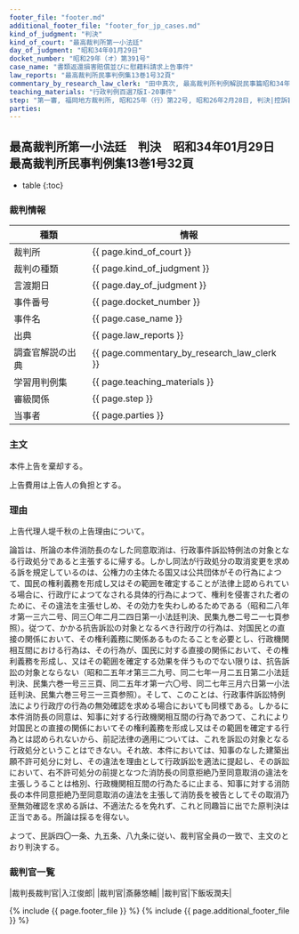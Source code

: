```yaml
---
footer_file: "footer.md"
additional_footer_file: "footer_for_jp_cases.md"
kind_of_judgment: "判決"
kind_of_court: "最高裁判所第一小法廷"
day_of_judgment: "昭和34年01月29日"
docket_number: "昭和29年（オ）第391号"
case_name: "書類返還損害賠償並びに慰藉料請求上告事件"
law_reports: "最高裁判所民事判例集13巻1号32頁"
commentary_by_research_law_clerk: "田中真次, 最高裁判所判例解説民事篇昭和34年度8頁"
teaching_materials: "行政判例百選7版I-20事件"
step: "第一審, 福岡地方裁判所, 昭和25年（行）第22号, 昭和26年2月28日, 判決|控訴審, 福岡高等裁判所, 昭和26年（ネ）第495号, 昭和29年, 2月26日, 判決"
parties:
---
```


## 最高裁判所第一小法廷　判決　昭和34年01月29日　最高裁判所民事判例集13巻1号32頁

* table
{:toc}

### 裁判情報

| 種類 | 情報 |
| --- | --- |
| 裁判所 | {{ page.kind_of_court }} |
| 裁判の種類 |  {{ page.kind_of_judgment }}  |
| 言渡期日 |  {{ page.day_of_judgment }}  |
| 事件番号 |  {{ page.docket_number }}  |
| 事件名 |  {{ page.case_name }}  |
| 出典 |  {{ page.law_reports }}  |
| 調査官解説の出典 |  {{ page.commentary_by_research_law_clerk }}  |
| 学習用判例集 |  {{ page.teaching_materials }}  |
| 審級関係 |  {{ page.step }}  |
| 当事者 |  {{ page.parties }}  |


### 主文



本件上告を棄却する。

上告費用は上告人の負担とする。





### 理由



上告代理人堤千秋の上告理由について。

論旨は、所論の本件消防長のなした同意取消は、行政事件訴訟特例法の対象となる行政処分であると主張するに帰する。しかし同法が行政処分の取消変更を求める訴を規定しているのは、公権力の主体たる国又は公共団体がその行為によつて、国民の権利義務を形成し又はその範囲を確定することが法律上認められている場合に、行政庁によつてなされる具体的行為によつて、権利を侵害された者のために、その違法を主張せしめ、その効力を失わしめるためである（昭和二八年オ第一三六二号、同三〇年二月二四日第一小法廷判決、民集九巻二号二一七頁参照）。従つて、かかる抗告訴訟の対象となるべき行政庁の行為は、対国民との直接の関係において、その権利義務に関係あるものたることを必要とし、行政機関相互間における行為は、その行為が、国民に対する直接の関係において、その権利義務を形成し、又はその範囲を確定する効果を伴うものでない限りは、抗告訴訟の対象とならない（昭和二五年オ第三二九号、同二七年一月二五日第二小法廷判決、民集六巻一号三三頁、同二五年オ第一六〇号、同二七年三月六日第一小法廷判決、民集六巻三号三一三頁参照）。そして、このことは、行政事件訴訟特例法により行政庁の行為の無効確認を求める場合においても同様である。しかるに本件消防長の同意は、知事に対する行政機関相互間の行為であつて、これにより対国民との直接の関係においてその権利義務を形成し又はその範囲を確定する行為とは認められないから、前記法律の適用については、これを訴訟の対象となる行政処分ということはできない。それ故、本件においては、知事のなした建築出願不許可処分に対し、その違法を理由として行政訴訟を適法に提起し、その訴訟において、右不許可処分の前提となつた消防長の同意拒絶乃至同意取消の違法を主張しうることは格別、行政機関相互間の行為たるに止まる、知事に対する消防長の本件同意拒絶乃至同意取消の違法を主張して消防長を被告としてその取消乃至無効確認を求める訴は、不適法たるを免れず、これと同趣旨に出でた原判決は正当である。所論は採るを得ない。

よつて、民訴四〇一条、九五条、八九条に従い、裁判官全員の一致で、主文のとおり判決する。

### 裁判官一覧

|裁判長裁判官|入江俊郎|
|裁判官|斎藤悠輔|
|裁判官|下飯坂潤夫|


{% include {{ page.footer_file }}  %}
{% include {{ page.additional_footer_file }}  %}
